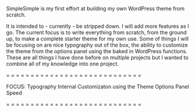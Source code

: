 SimpleSimple is my first effort at building my own WordPress theme from scratch. 

It is intended to - currently - be stripped down. I will add more features as I go. The current focus is to write everything from scratch, from the ground up, to make a complete starter theme for my own use. Some of things I will be focusing on are nice typography out of the box, the ability to customize the theme from the options panel using the baked in WordPress functions. These are all things I have done before on multiple projects but I wanted to combine all of my knowledge into one project. 

= = = = = = = = = = = = = = = = = = = = = = = = = = = =

FOCUS:
Typography
Internal Customizaton using the Theme Options Panel
Speed

= = = = = = = = = = = = = = = = = = = = = = = = = = = =


